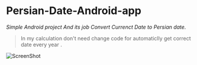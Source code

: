 # Persian-Date-Android-app

 _Simple Android project And its job Convert Currenct Date to Persian date._
> In my calculation don't need change code for automaticlly get correct date every year .

![ScreenShot](https://github.com/abbashosseini/Persian-Date-Android/blob/master/date.jpg)
